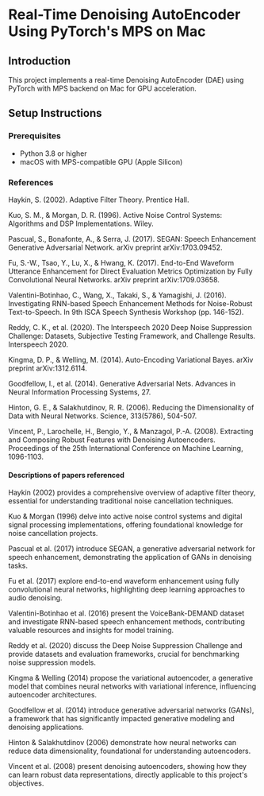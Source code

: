 # Real-Time Denoising AutoEncoder Using PyTorch's MPS on Mac

## Introduction

This project implements a real-time Denoising AutoEncoder (DAE) using PyTorch with MPS backend on Mac for GPU acceleration.

## Setup Instructions

### Prerequisites

- Python 3.8 or higher
- macOS with MPS-compatible GPU (Apple Silicon)

### References


Haykin, S. (2002). Adaptive Filter Theory. Prentice Hall.

Kuo, S. M., & Morgan, D. R. (1996). Active Noise Control Systems: Algorithms and DSP Implementations. Wiley.

Pascual, S., Bonafonte, A., & Serra, J. (2017). SEGAN: Speech Enhancement Generative Adversarial Network. arXiv preprint arXiv:1703.09452.

Fu, S.-W., Tsao, Y., Lu, X., & Hwang, K. (2017). End-to-End Waveform Utterance Enhancement for Direct Evaluation Metrics Optimization by Fully Convolutional Neural Networks. arXiv preprint arXiv:1709.03658.

Valentini-Botinhao, C., Wang, X., Takaki, S., & Yamagishi, J. (2016). Investigating RNN-based Speech Enhancement Methods for Noise-Robust Text-to-Speech. In 9th ISCA Speech Synthesis Workshop (pp. 146-152).

Reddy, C. K., et al. (2020). The Interspeech 2020 Deep Noise Suppression Challenge: Datasets, Subjective Testing Framework, and Challenge Results. Interspeech 2020.

Kingma, D. P., & Welling, M. (2014). Auto-Encoding Variational Bayes. arXiv preprint arXiv:1312.6114.

Goodfellow, I., et al. (2014). Generative Adversarial Nets. Advances in Neural Information Processing Systems, 27.

Hinton, G. E., & Salakhutdinov, R. R. (2006). Reducing the Dimensionality of Data with Neural Networks. Science, 313(5786), 504-507.

Vincent, P., Larochelle, H., Bengio, Y., & Manzagol, P.-A. (2008). Extracting and Composing Robust Features with Denoising Autoencoders. Proceedings of the 25th International Conference on Machine Learning, 1096-1103.

#### Descriptions of papers referenced

Haykin (2002) provides a comprehensive overview of adaptive filter theory, essential for understanding traditional noise cancellation techniques.

Kuo & Morgan (1996) delve into active noise control systems and digital signal processing implementations, offering foundational knowledge for noise cancellation projects.

Pascual et al. (2017) introduce SEGAN, a generative adversarial network for speech enhancement, demonstrating the application of GANs in denoising tasks.

Fu et al. (2017) explore end-to-end waveform enhancement using fully convolutional neural networks, highlighting deep learning approaches to audio denoising.

Valentini-Botinhao et al. (2016) present the VoiceBank-DEMAND dataset and investigate RNN-based speech enhancement methods, contributing valuable resources and insights for model training.

Reddy et al. (2020) discuss the Deep Noise Suppression Challenge and provide datasets and evaluation frameworks, crucial for benchmarking noise suppression models.

Kingma & Welling (2014) propose the variational autoencoder, a generative model that combines neural networks with variational inference, influencing autoencoder architectures.

Goodfellow et al. (2014) introduce generative adversarial networks (GANs), a framework that has significantly impacted generative modeling and denoising applications.

Hinton & Salakhutdinov (2006) demonstrate how neural networks can reduce data dimensionality, foundational for understanding autoencoders.

Vincent et al. (2008) present denoising autoencoders, showing how they can learn robust data representations, directly applicable to this project's objectives.
